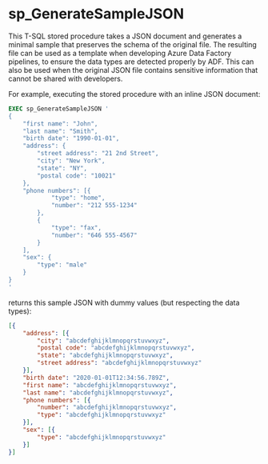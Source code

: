# sp_GenerateSampleJSON
This T-SQL stored procedure takes a JSON document and generates a minimal sample that preserves the schema of the original file. The resulting file can be used as a template when developing Azure Data Factory pipelines, to ensure the data types are detected properly by ADF. This can also be used when the original JSON file contains sensitive information that cannot be shared with developers.

For example, executing the stored procedure with an inline JSON document:

```sql
EXEC sp_GenerateSampleJSON '
{
	"first name": "John",
	"last name": "Smith",
	"birth date": "1990-01-01",
	"address": {
		"street address": "21 2nd Street",
		"city": "New York",
		"state": "NY",
		"postal code": "10021"
	},
	"phone numbers": [{
			"type": "home",
			"number": "212 555-1234"
		},
		{
			"type": "fax",
			"number": "646 555-4567"
		}
	],
	"sex": {
		"type": "male"
	}
}
'
```

returns this sample JSON with dummy values (but respecting the data types):

```json
[{
	"address": [{
		"city": "abcdefghijklmnopqrstuvwxyz",
		"postal code": "abcdefghijklmnopqrstuvwxyz",
		"state": "abcdefghijklmnopqrstuvwxyz",
		"street address": "abcdefghijklmnopqrstuvwxyz"
	}],
	"birth date": "2020-01-01T12:34:56.789Z",
	"first name": "abcdefghijklmnopqrstuvwxyz",
	"last name": "abcdefghijklmnopqrstuvwxyz",
	"phone numbers": [{
		"number": "abcdefghijklmnopqrstuvwxyz",
		"type": "abcdefghijklmnopqrstuvwxyz"
	}],
	"sex": [{
		"type": "abcdefghijklmnopqrstuvwxyz"
	}]
}]
```
